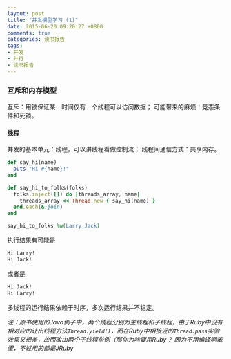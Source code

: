 ```yaml
---
layout: post
title: "并发模型学习 (1)"
date: 2015-06-20 09:20:27 +0800
comments: true
categories: 读书报告
tags:
- 并发
- 并行
- 读书报告
---
```

### 互斥和内存模型
互斥：用锁保证某一时间仅有一个线程可以访问数据；
可能带来的麻烦：竞态条件和死锁。
#### 线程
并发的基本单元：线程，可以讲线程看做控制流；
线程间通信方式：共享内存。
```ruby
def say_hi(name)
  puts "Hi #{name}!"
end

def say_hi_to_folks(folks)
  folks.inject([]) do |threads_array, name|
    threads_array << Thread.new { say_hi(name) }
  end.each(&:join)
end

say_hi_to_folks %w(Larry Jack)
```

执行结果有可能是
```markdown
Hi Larry!
Hi Jack!
```
或者是
```markdown
Hi Jack!
Hi Larry!
```

多线程的运行结果依赖于时序，多次运行结果并不稳定。

*注：原书使用的Java例子中，两个线程分别为主线程和子线程，由于Ruby中没有相对应的让出线程方法`Thread.yield()`，而在Ruby中相接近的`Thread.pass`实验效果又很差，故而改由两个子线程举例（那你为啥要用Ruby？ 因为不用编译啊笨蛋，不过用的都是JRuby*
